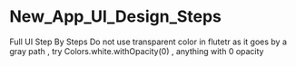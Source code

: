 # New_App_UI_Design_Steps
Full UI Step By Steps 
Do not use transparent color in flutetr as it goes by a gray path , try Colors.white.withOpacity(0) , anything with 0 opacity

